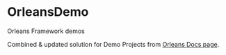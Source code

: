 # OrleansDemo
Orleans Framework demos

Combined & updated solution for Demo Projects from [Orleans Docs page](https://dotnet.github.io/orleans/docs/tutorials_and_samples/).
